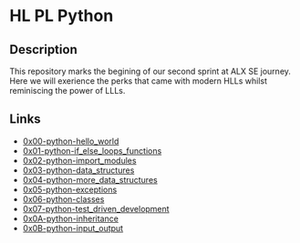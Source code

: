 # HL PL Python


## Description
This repository marks the begining of our second sprint at ALX SE journey.
Here we will exerience the perks that came with modern HLLs whilst reminiscing the power of LLLs.

## Links
* [0x00-python-hello_world](0x00-python-hello_world)
* [0x01-python-if_else_loops_functions](0x01-python-if_else_loops_functions)
* [0x02-python-import_modules](0x02-python-import_modules)
* [0x03-python-data_structures](0x03-python-data_structures)
* [0x04-python-more_data_structures](0x04-python-more_data_structures)
* [0x05-python-exceptions](0x05-python-exceptions)
* [0x06-python-classes](0x06-python-classes)
* [0x07-python-test_driven_development](0x07-python-test_driven_development)
* [0x0A-python-inheritance](0x0A-python-inheritance)
* [0x0B-python-input_output](0x0B-python-input_output)
